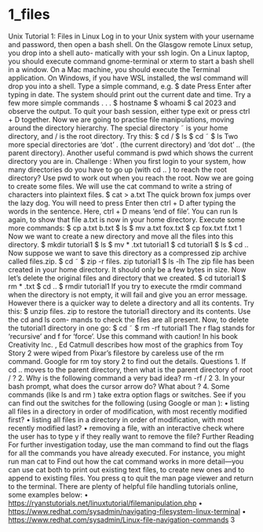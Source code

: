 # 1_files

Unix Tutorial 1: Files in Linux  Log   in   to   your   Unix   system   with   your   username   and   password,   then   open a   bash   shell.   On   the   Glasgow   remote   Linux   setup,   you   drop   into   a   shell   auto- matically   with   your   ssh   login.   On   a   Linux   laptop,   you   should   execute   command  gnome-terminal   or   xterm   to   start   a   bash   shell   in   a   window.   On   a   Mac   machine, you   should   execute   the   Terminal   application.   On   Windows,   if   you   have   WSL installed,   the   wsl   command   will   drop   you   into   a   shell.  Type   a   simple   command,   e.g.  $   date  Press   Enter   after   typing   in   date.   The   system   should   print   out   the   current   date and   time.   Try   a   few   more   simple   commands   . . .  $   hostname  $   whoami  $   cal   2023  and   observe   the   output.   To   quit   your   bash   session,   either   type   exit or   press  ctrl   +   D   together.  Now   we   are   going   to   practise   file   manipulations,   moving   around   the   directory hierarchy.   The   special   directory   ˜   is   your   home   directory,   and   /   is   the   root directory.   Try   this:  $   cd   /  $   ls  $   cd   ˜  $   ls  Two   more   special   directories   are   ‘dot’   .   (the   current   directory)   and   ‘dot dot’   ..   (the   parent   directory).   Another   useful   command   is   pwd   which   shows the   current   directory   you   are   in.  Challenge :   When   you   first   login   to   your   system,   how   many   directories   do you   have   to   go   up   (with   cd   .. )   to   reach   the   root   directory?   Use   pwd   to   work out   when   you   reach   the   root.  Now   we   are   going   to   create   some   files.   We   will   use   the   cat   command   to   write a   string   of   characters   into   plaintext   files.  $   cat   >   a.txt  The quick brown fox jumps over the lazy dog.  You   will   need   to   press   Enter   then   ctrl   +   D   after   typing   the   words   in   the sentence.   Here,   ctrl   +   D   means   ‘end   of   file’.  You   can   run   ls   again,   to   show   that   file   a.txt   is   now   in   your   home   directory. Execute   some   more   commands:  $   cp   a.txt b.txt  $   ls  $   mv   a.txt fox.txt  $   cp   fox.txt f.txt  1
Now   we   want   to   create   a   new   directory   and   move   all   the   files   into   this directory.  $   mkdir   tutorial1  $   ls  $   mv   * .txt tutorial1  $   cd   tutorial1  $   ls  $   cd   ..  Now   suppose   we   want   to   save   this   directory   as   a   compressed   zip   archive called   files.zip.  $   cd   ˜  $   zip   -r files. zip   tutorial1  $   ls   -lh  The   zip   file   has   been   created   in   your   home   directory.   It   should   only   be   a   few bytes   in   size.   Now   let’s   delete   the   original   files   and   directory   that   we   created.  $   cd   tutorial1  $   rm   * .txt  $   cd   ..  $   rmdir   tutorial1  If   you   try   to   execute   the   rmdir   command   when   the   directory   is   not   empty, it   will   fail   and   give   you   an   error   message.   However   there   is   a   quicker   way   to delete   a   directory   and   all   its   contents.   Try   this:  $   unzip   files. zip  to   restore   the   tutorial1   directory   and   its   contents.   Use   the   cd   and   ls   com- mands   to   check   the   files   are   all   present.   Now,   to   delete   the   tutorial1   directory in   one   go:  $   cd   ˜  $   rm   -rf tutorial1  The   r   flag   stands   for   ‘recursive’   and   f   for   ‘force’.   Use   this   command   with caution!   In   his   book   Creativity   Inc. ,   Ed   Catmull   describes   how   most   of   the graphics   from   Toy   Story   2   were   wiped   from   Pixar’s   filestore   by   careless   use   of the   rm   command.   Google   for   rm   toy   story   2   to   find   out   the   details.  Questions  1. If   cd   ..   moves   to   the   parent   directory,   then   what   is   the   parent   directory of   root   /   ?  2. Why   is   the   following   command   a   very   bad   idea?   rm   -rf   /  2
3. In   your   bash   prompt,   what   does   the   cursor   arrow   do?   What   about ?  4. Some   commands   (like   ls   and   rm )   take   extra   option   flags   or   switches.   See if   you   can   find   out   the   switches   for   the   following   (using   Google   or   man ):  •   listing   all   files   in   a   directory   in   order   of   modification,   with   most recently   modified   first?  •   listing   all   files   in   a   directory   in   order   of   modification,   with   most recently   modified   last?  •   removing   a   file,   with   an   interactive   check   where   the   user   has   to   type  y   if   they   really   want   to   remove   the   file?  Further Reading  For   further   investigation   today,   use   the   man   command   to   find   out   the   flags   for all   the   commands   you   have   already   executed.   For   instance,   you   might   run   man cat   to   Find   out   how   the   cat   command   works   in   more   detail—you   can   use   cat both   to   print   out   existing   text   files,   to   create   new   ones   and   to   append   to   existing files.   You   press   q   to   quit   the   man   page   viewer   and   return   to   the   terminal.  There   are   plenty   of   helpful   file   handling   tutorials   online,   some   examples below:  •   https://ryanstutorials.net/linuxtutorial/filemanipulation.php  •   https://www.redhat.com/sysadmin/navigating-filesystem-linux-terminal  •   https://www.redhat.com/sysadmin/Linux-file-navigation-commands  3

